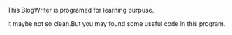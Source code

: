 This BlogWriter is programed for learning purpuse.

It maybe not so clean.But you may found some useful code in this program.

